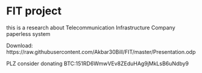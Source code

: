 # FIT project

<p>this is a research about Telecommunication Infrastructure Company paperless system</p>
<p>Download: https://raw.githubusercontent.com/Akbar30Bill/FIT/master/Presentation.odp</p>
<p>PLZ consider donating BTC:151RD6WmwVEv8ZEduHAg9jMkLsB6uNdby9</p>

